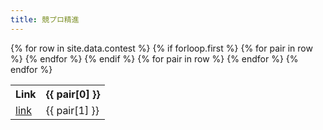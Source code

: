 ```yaml
---
title: 競プロ精進
---
```


<table>
    {% for row in site.data.contest %}
        {% if forloop.first %}
        <tr>
            <th>Link</th>
            {% for pair in row %}
                <th>{{ pair[0] }}</th>
            {% endfor %}
        </tr>
        {% endif %}
        <tr>
            <td><a class="external" target="_blank"
                href="{{ site.content.atcoder }}/{{ row["Contest"] | downcase }}/tasks/{{ row["Contest"] | downcase}}_{{ row["Problem"] | downcase }}">link</a></td>
            {% for pair in row %}
                <td>{{ pair[1] }}</td>
            {% endfor %}
        </tr>
    {% endfor %}
</table>
